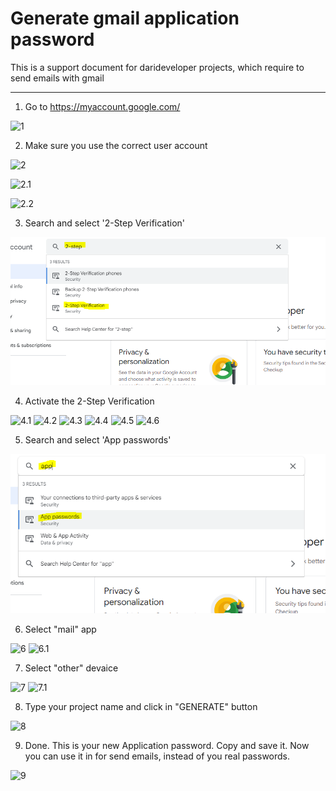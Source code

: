 # Generate gmail application password

This is a support document for darideveloper projects, which require to send emails with gmail

--------------------------------

1. Go to https://myaccount.google.com/

![1](screenshots/1.PNG)


2. Make sure you use the correct user account

![2](screenshots/2.PNG)

![2.1](screenshots/2.1.PNG)

![2.2](screenshots/2.2.PNG)

3. Search and select '2-Step Verification'

![4](screenshots/4.PNG)

4. Activate the 2-Step Verification

![4.1](screenshots/4.1.PNG)
![4.2](screenshots/4.2.PNG)
![4.3](screenshots/4.3.PNG)
![4.4](screenshots/4.4.PNG)
![4.5](screenshots/4.5.PNG)
![4.6](screenshots/4.6.PNG)

5. Search and select 'App passwords'

![5](screenshots/5.PNG)

6. Select "mail" app

![6](screenshots/6.PNG)
![6.1](screenshots/6.1.PNG)

7. Select "other" devaice

![7](screenshots/7.PNG)
![7.1](screenshots/7.1.PNG)

8. Type your project name and click in "GENERATE" button

![8](screenshots/8.PNG)

9. Done.
This is your new Application password. 
Copy and save it. 
Now you can use it in for send emails, instead of you real passwords.

![9](screenshots/9.PNG)